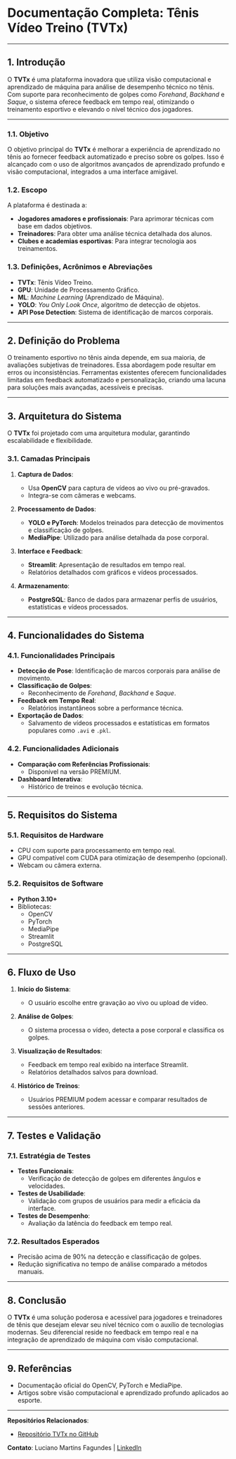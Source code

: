 # Documentação Completa: **Tênis Vídeo Treino (TVTx)**

---

## **1. Introdução**
O **TVTx** é uma plataforma inovadora que utiliza visão computacional e aprendizado de máquina para análise de desempenho técnico no tênis. Com suporte para reconhecimento de golpes como *Forehand*, *Backhand* e *Saque*, o sistema oferece feedback em tempo real, otimizando o treinamento esportivo e elevando o nível técnico dos jogadores.

---

### **1.1. Objetivo**
O objetivo principal do **TVTx** é melhorar a experiência de aprendizado no tênis ao fornecer feedback automatizado e preciso sobre os golpes. Isso é alcançado com o uso de algoritmos avançados de aprendizado profundo e visão computacional, integrados a uma interface amigável.

### **1.2. Escopo**
A plataforma é destinada a:
- **Jogadores amadores e profissionais**: Para aprimorar técnicas com base em dados objetivos.
- **Treinadores**: Para obter uma análise técnica detalhada dos alunos.
- **Clubes e academias esportivas**: Para integrar tecnologia aos treinamentos.

### **1.3. Definições, Acrônimos e Abreviações**
- **TVTx**: Tênis Vídeo Treino.
- **GPU**: Unidade de Processamento Gráfico.
- **ML**: *Machine Learning* (Aprendizado de Máquina).
- **YOLO**: *You Only Look Once*, algoritmo de detecção de objetos.
- **API Pose Detection**: Sistema de identificação de marcos corporais.

---

## **2. Definição do Problema**
O treinamento esportivo no tênis ainda depende, em sua maioria, de avaliações subjetivas de treinadores. Essa abordagem pode resultar em erros ou inconsistências. Ferramentas existentes oferecem funcionalidades limitadas em feedback automatizado e personalização, criando uma lacuna para soluções mais avançadas, acessíveis e precisas.

---

## **3. Arquitetura do Sistema**
O **TVTx** foi projetado com uma arquitetura modular, garantindo escalabilidade e flexibilidade.

### **3.1. Camadas Principais**
1. **Captura de Dados**:
   - Usa **OpenCV** para captura de vídeos ao vivo ou pré-gravados.
   - Integra-se com câmeras e webcams.
   
2. **Processamento de Dados**:
   - **YOLO e PyTorch**: Modelos treinados para detecção de movimentos e classificação de golpes.
   - **MediaPipe**: Utilizado para análise detalhada da pose corporal.

3. **Interface e Feedback**:
   - **Streamlit**: Apresentação de resultados em tempo real.
   - Relatórios detalhados com gráficos e vídeos processados.

4. **Armazenamento**:
   - **PostgreSQL**: Banco de dados para armazenar perfis de usuários, estatísticas e vídeos processados.

---

## **4. Funcionalidades do Sistema**

### **4.1. Funcionalidades Principais**
- **Detecção de Pose**: Identificação de marcos corporais para análise de movimento.
- **Classificação de Golpes**:
  - Reconhecimento de *Forehand*, *Backhand* e *Saque*.
- **Feedback em Tempo Real**:
  - Relatórios instantâneos sobre a performance técnica.
- **Exportação de Dados**:
  - Salvamento de vídeos processados e estatísticas em formatos populares como `.avi` e `.pkl`.

### **4.2. Funcionalidades Adicionais**
- **Comparação com Referências Profissionais**:
  - Disponível na versão PREMIUM.
- **Dashboard Interativa**:
  - Histórico de treinos e evolução técnica.

---

## **5. Requisitos do Sistema**

### **5.1. Requisitos de Hardware**
- CPU com suporte para processamento em tempo real.
- GPU compatível com CUDA para otimização de desempenho (opcional).
- Webcam ou câmera externa.

### **5.2. Requisitos de Software**
- **Python 3.10+**
- Bibliotecas:
  - OpenCV
  - PyTorch
  - MediaPipe
  - Streamlit
  - PostgreSQL

---

## **6. Fluxo de Uso**

1. **Início do Sistema**:
   - O usuário escolhe entre gravação ao vivo ou upload de vídeo.
   
2. **Análise de Golpes**:
   - O sistema processa o vídeo, detecta a pose corporal e classifica os golpes.

3. **Visualização de Resultados**:
   - Feedback em tempo real exibido na interface Streamlit.
   - Relatórios detalhados salvos para download.

4. **Histórico de Treinos**:
   - Usuários PREMIUM podem acessar e comparar resultados de sessões anteriores.

---

## **7. Testes e Validação**

### **7.1. Estratégia de Testes**
- **Testes Funcionais**:
  - Verificação de detecção de golpes em diferentes ângulos e velocidades.
- **Testes de Usabilidade**:
  - Validação com grupos de usuários para medir a eficácia da interface.
- **Testes de Desempenho**:
  - Avaliação da latência do feedback em tempo real.

### **7.2. Resultados Esperados**
- Precisão acima de 90% na detecção e classificação de golpes.
- Redução significativa no tempo de análise comparado a métodos manuais.

---

## **8. Conclusão**
O **TVTx** é uma solução poderosa e acessível para jogadores e treinadores de tênis que desejam elevar seu nível técnico com o auxílio de tecnologias modernas. Seu diferencial reside no feedback em tempo real e na integração de aprendizado de máquina com visão computacional.

---

## **9. Referências**
- Documentação oficial do OpenCV, PyTorch e MediaPipe.
- Artigos sobre visão computacional e aprendizado profundo aplicados ao esporte.

---

**Repositórios Relacionados**:
- [Repositório TVTx no GitHub](https://github.com/FeralUnsettler/tvtx)

**Contato**:
Luciano Martins Fagundes | [LinkedIn](https://www.linkedin.com/in/luxxmf/)
